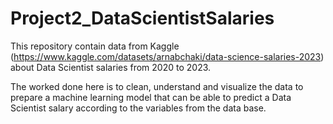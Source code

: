 # Project2_DataScientistSalaries
This repository contain data from Kaggle (https://www.kaggle.com/datasets/arnabchaki/data-science-salaries-2023) about Data Scientist salaries from 2020 to 2023. 

The worked done here is to clean, understand and visualize the data to prepare a machine learning model that can be able to predict a Data Scientist salary according to the variables from the data base.

